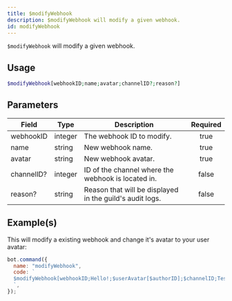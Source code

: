 ```yaml
---
title: $modifyWebhook
description: $modifyWebhook will modify a given webhook.
id: modifyWebhook
---
```


`$modifyWebhook` will modify a given webhook.

## Usage

```php
$modifyWebhook[webhookID;name;avatar;channelID?;reason?]
```

## Parameters

| Field      | Type    | Description                                              | Required |
| ---------- | ------- | -------------------------------------------------------- | :------: |
| webhookID  | integer | The webhook ID to modify.                                |   true   |
| name       | string  | New webhook name.                                        |   true   |
| avatar     | string  | New webhook avatar.                                      |   true   |
| channelID? | integer | ID of the channel where the webhook is located in.       |  false   |
| reason?    | string  | Reason that will be displayed in the guild's audit logs. |  false   |

## Example(s)

This will modify a existing webhook and change it's avatar to your user avatar:

```javascript
bot.command({
  name: "modifyWebhook",
  code: `
  $modifyWebhook[webhookID;Hello!;$userAvatar[$authorID];$channelID;Testing!]
  `,
});
```
